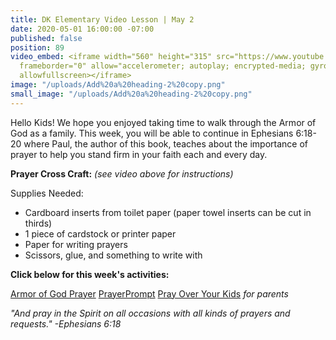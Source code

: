 ```yaml
---
title: DK Elementary Video Lesson | May 2
date: 2020-05-01 16:00:00 -07:00
published: false
position: 89
video_embed: <iframe width="560" height="315" src="https://www.youtube.com/embed/92-79O5jPLk"
  frameborder="0" allow="accelerometer; autoplay; encrypted-media; gyroscope; picture-in-picture"
  allowfullscreen></iframe>
image: "/uploads/Add%20a%20heading-2%20copy.png"
small_image: "/uploads/Add%20a%20heading-2%20copy.png"
---
```


Hello Kids! We hope you enjoyed taking time to walk through the Armor of God as a family. This week, you will be able to continue in Ephesians 6:18-20 where Paul, the author of this book, teaches about the importance of prayer to help you stand firm in your faith each and every day.

**Prayer Cross Craft:** *(see video above for instructions)*

Supplies Needed:
* Cardboard inserts from toilet paper (paper towel inserts can be cut in thirds)
* 1 piece of cardstock or printer paper
* Paper for writing prayers
* Scissors, glue, and something to write with

**Click below for this week's activities:**

[Armor of God Prayer](https://drive.google.com/file/d/1a865Gik8y44tAbFlolX0Dg5uo36vvjeB/view?usp=sharing)
[PrayerPrompt](https://drive.google.com/file/d/1XvReFVlAz5lZtbxT1ZBbVoNkIWj1BHgj/view?usp=sharing)
[Pray Over Your Kids](https://drive.google.com/file/d/19jArsBAC_GfR7kwbg9uosej6RfoWx-60/view?usp=sharing) *for parents*

*"And pray in the Spirit on all occasions with all kinds of prayers and requests." -Ephesians 6:18*